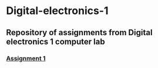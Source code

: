 # Digital-electronics-1
## Repository of assignments from Digital electronics 1 computer lab
### [Assignment 1](Labs/01-gates/README.md)
